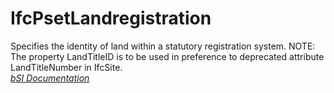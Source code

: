 IfcPsetLandregistration
=======================
Specifies the identity of land within a statutory registration system. NOTE:
The property LandTitleID is to be used in preference to deprecated attribute
LandTitleNumber in IfcSite.  
[ _bSI
Documentation_](https://standards.buildingsmart.org/IFC/DEV/IFC4_2/FINAL/HTML/schema/ifcproductextension/pset/pset_landregistration.htm)


